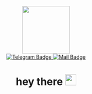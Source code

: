 <div id="header" align="center">
  <img src="https://media.giphy.com/media/f6hnhHkks8bk4jwjh3/giphy.gif" width="130"/>
  <div id="badges">
    <a href="https://t.me/anlimonova">
      <img src="https://img.shields.io/badge/Telegram-2CA5E0?style=for-the-badge&logo=telegram&logoColor=white" alt="Telegram Badge"/>
    </a>
    <a href="mailto:annalimonovaa@yandex.ru">
      <img src="https://img.shields.io/badge/mail-8a307f?style=for-the-badge&logo=mail&logoColor=white" alt="Mail Badge"/>
    </a>
  </div>
  <img src="https://komarev.com/ghpvc/?username=anlimonova&style=flat-square&color=5171d1" alt=""/>
  <h1>
  hey there
  <img src="https://media.giphy.com/media/hvRJCLFzcasrR4ia7z/giphy.gif" width="30px"/>
  </h1>
</div>
